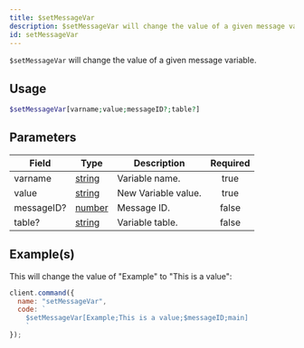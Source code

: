 ```yaml
---
title: $setMessageVar
description: $setMessageVar will change the value of a given message variable.
id: setMessageVar
---
```


`$setMessageVar` will change the value of a given message variable.

## Usage

```php
$setMessageVar[varname;value;messageID?;table?]
```

## Parameters

| Field      | Type                                                                                              | Description         | Required |
| ---------- | ------------------------------------------------------------------------------------------------- | ------------------- | :------: |
| varname    | [string](https://developer.mozilla.org/en-US/docs/Web/JavaScript/Reference/Global_Objects/String) | Variable name.      |   true   |
| value      | [string](https://developer.mozilla.org/en-US/docs/Web/JavaScript/Reference/Global_Objects/String) | New Variable value. |   true   |
| messageID? | [number](https://developer.mozilla.org/en-US/docs/Web/JavaScript/Reference/Global_Objects/Number) | Message ID.         |  false   |
| table?     | [string](https://developer.mozilla.org/en-US/docs/Web/JavaScript/Reference/Global_Objects/String) | Variable table.     |  false   |

## Example(s)

This will change the value of "Example" to "This is a value":

```javascript
client.command({
  name: "setMessageVar",
  code: `
    $setMessageVar[Example;This is a value;$messageID;main]
    `
});
```
